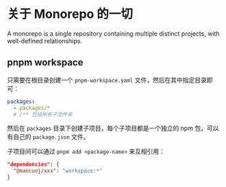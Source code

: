 # 关于 Monorepo 的一切

A monorepo is a single repository containing multiple distinct projects, with well-defined relationships.

## pnpm workspace

只需要在根目录创建一个 `pnpm-workspace.yaml` 文件，然后在其中指定目录即可：

```yaml
packages:
  - packages/*
  # /** 包括所有子文件夹
```

然后在 `packages` 目录下创建子项目，每个子项目都是一个独立的 npm 包，可以有自己的 `package.json` 文件。

子项目间可以通过 `pnpm add <package-name>` 来互相引用：

```json
"dependencies": {
  "@mancuoj/xxx": "workspace:*"
}
```
